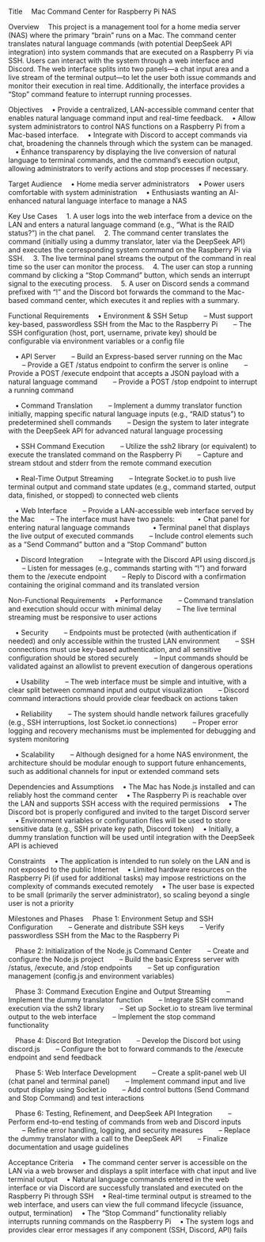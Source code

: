 Title
 Mac Command Center for Raspberry Pi NAS

Overview
 This project is a management tool for a home media server (NAS) where the primary “brain” runs on a Mac. The command center translates natural language commands (with potential DeepSeek API integration) into system commands that are executed on a Raspberry Pi via SSH. Users can interact with the system through a web interface and Discord. The web interface splits into two panels—a chat input area and a live stream of the terminal output—to let the user both issue commands and monitor their execution in real time. Additionally, the interface provides a “Stop” command feature to interrupt running processes.

Objectives
 • Provide a centralized, LAN-accessible command center that enables natural language command input and real-time feedback.
 • Allow system administrators to control NAS functions on a Raspberry Pi from a Mac-based interface.
 • Integrate with Discord to accept commands via chat, broadening the channels through which the system can be managed.
 • Enhance transparency by displaying the live conversion of natural language to terminal commands, and the command’s execution output, allowing administrators to verify actions and stop processes if necessary.

Target Audience
 • Home media server administrators
 • Power users comfortable with system administration
 • Enthusiasts wanting an AI-enhanced natural language interface to manage a NAS

Key Use Cases
 1. A user logs into the web interface from a device on the LAN and enters a natural language command (e.g., “What is the RAID status?”) in the chat panel.
 2. The command center translates the command (initially using a dummy translator, later via the DeepSeek API) and executes the corresponding system command on the Raspberry Pi via SSH.
 3. The live terminal panel streams the output of the command in real time so the user can monitor the process.
 4. The user can stop a running command by clicking a “Stop Command” button, which sends an interrupt signal to the executing process.
 5. A user on Discord sends a command prefixed with “!” and the Discord bot forwards the command to the Mac-based command center, which executes it and replies with a summary.

Functional Requirements
 • Environment & SSH Setup
  – Must support key-based, passwordless SSH from the Mac to the Raspberry Pi
  – The SSH configuration (host, port, username, private key) should be configurable via environment variables or a config file

 • API Server
  – Build an Express-based server running on the Mac
  – Provide a GET /status endpoint to confirm the server is online
  – Provide a POST /execute endpoint that accepts a JSON payload with a natural language command
  – Provide a POST /stop endpoint to interrupt a running command

 • Command Translation
  – Implement a dummy translator function initially, mapping specific natural language inputs (e.g., “RAID status”) to predetermined shell commands
  – Design the system to later integrate with the DeepSeek API for advanced natural language processing

 • SSH Command Execution
  – Utilize the ssh2 library (or equivalent) to execute the translated command on the Raspberry Pi
  – Capture and stream stdout and stderr from the remote command execution

 • Real-Time Output Streaming
  – Integrate Socket.io to push live terminal output and command state updates (e.g., command started, output data, finished, or stopped) to connected web clients

 • Web Interface
  – Provide a LAN-accessible web interface served by the Mac
  – The interface must have two panels:
   • Chat panel for entering natural language commands
   • Terminal panel that displays the live output of executed commands
  – Include control elements such as a “Send Command” button and a “Stop Command” button

 • Discord Integration
  – Integrate with the Discord API using discord.js
  – Listen for messages (e.g., commands starting with “!”) and forward them to the /execute endpoint
  – Reply to Discord with a confirmation containing the original command and its translated version

Non-Functional Requirements
 • Performance
  – Command translation and execution should occur with minimal delay
  – The live terminal streaming must be responsive to user actions

 • Security
  – Endpoints must be protected (with authentication if needed) and only accessible within the trusted LAN environment
  – SSH connections must use key-based authentication, and all sensitive configuration should be stored securely
  – Input commands should be validated against an allowlist to prevent execution of dangerous operations

 • Usability
  – The web interface must be simple and intuitive, with a clear split between command input and output visualization
  – Discord command interactions should provide clear feedback on actions taken

 • Reliability
  – The system should handle network failures gracefully (e.g., SSH interruptions, lost Socket.io connections)
  – Proper error logging and recovery mechanisms must be implemented for debugging and system monitoring

 • Scalability
  – Although designed for a home NAS environment, the architecture should be modular enough to support future enhancements, such as additional channels for input or extended command sets

Dependencies and Assumptions
 • The Mac has Node.js installed and can reliably host the command center
 • The Raspberry Pi is reachable over the LAN and supports SSH access with the required permissions
 • The Discord bot is properly configured and invited to the target Discord server
 • Environment variables or configuration files will be used to store sensitive data (e.g., SSH private key path, Discord token)
 • Initially, a dummy translation function will be used until integration with the DeepSeek API is achieved

Constraints
 • The application is intended to run solely on the LAN and is not exposed to the public Internet
 • Limited hardware resources on the Raspberry Pi (if used for additional tasks) may impose restrictions on the complexity of commands executed remotely
 • The user base is expected to be small (primarily the server administrator), so scaling beyond a single user is not a priority

Milestones and Phases
 Phase 1: Environment Setup and SSH Configuration
  – Generate and distribute SSH keys
  – Verify passwordless SSH from the Mac to the Raspberry Pi

 Phase 2: Initialization of the Node.js Command Center
  – Create and configure the Node.js project
  – Build the basic Express server with /status, /execute, and /stop endpoints
  – Set up configuration management (config.js and environment variables)

 Phase 3: Command Execution Engine and Output Streaming
  – Implement the dummy translator function
  – Integrate SSH command execution via the ssh2 library
  – Set up Socket.io to stream live terminal output to the web interface
  – Implement the stop command functionality

 Phase 4: Discord Bot Integration
  – Develop the Discord bot using discord.js
  – Configure the bot to forward commands to the /execute endpoint and send feedback

 Phase 5: Web Interface Development
  – Create a split-panel web UI (chat panel and terminal panel)
  – Implement command input and live output display using Socket.io
  – Add control buttons (Send Command and Stop Command) and test interactions

 Phase 6: Testing, Refinement, and DeepSeek API Integration
  – Perform end-to-end testing of commands from web and Discord inputs
  – Refine error handling, logging, and security measures
  – Replace the dummy translator with a call to the DeepSeek API
  – Finalize documentation and usage guidelines

Acceptance Criteria
 • The command center server is accessible on the LAN via a web browser and displays a split interface with chat input and live terminal output
 • Natural language commands entered in the web interface or via Discord are successfully translated and executed on the Raspberry Pi through SSH
 • Real-time terminal output is streamed to the web interface, and users can view the full command lifecycle (issuance, output, termination)
 • The “Stop Command” functionality reliably interrupts running commands on the Raspberry Pi
 • The system logs and provides clear error messages if any component (SSH, Discord, API) fails